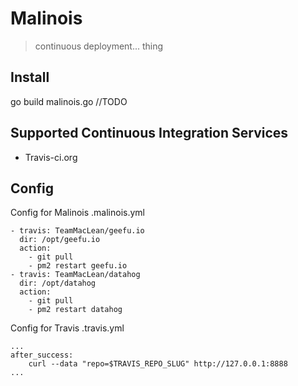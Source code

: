 # Malinois
> continuous deployment... thing

## Install

go build malinois.go
//TODO

## Supported Continuous Integration Services

* Travis-ci.org

## Config

Config for Malinois
.malinois.yml
```
- travis: TeamMacLean/geefu.io
  dir: /opt/geefu.io
  action:
    - git pull
    - pm2 restart geefu.io
- travis: TeamMacLean/datahog
  dir: /opt/datahog
  action:
    - git pull
    - pm2 restart datahog
```

Config for Travis
.travis.yml
```
...
after_success:
    curl --data "repo=$TRAVIS_REPO_SLUG" http://127.0.0.1:8888
...
```